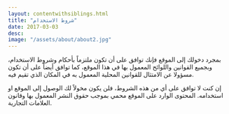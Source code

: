 ```yaml
---
layout: contentwithsiblings.html
title: "شروط الاستخدام"
date: 2017-03-03
desc:
image: "/assets/about/about2.jpg"
---
```


بمجرد دخولك إلى الموقع فإنك توافق على أن تكون ملتزماً بأحكام وشروط الاستخدام، وبجميع القوانين واللوائح المعمول بها في هذا الموقع، كما توافق أيضاً على أن تكون مسؤولا عن الامتثال للقوانين المحلية المعمول به في المكان الذي تقيم فيه.

إن كنت لا توافق على أي من هذه الشروط، فلن يكون مخولاً لك الوصول إلى الموقع او استخدامه. المحتوى الوارد على الموقع محمي بموجب حقوق النشر المعمول بها وقانون العلامات التجارية.

